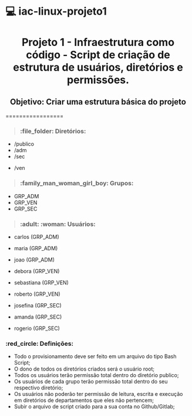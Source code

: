 # :computer: iac-linux-projeto1
<h1 align="center">Projeto 1 - Infraestrutura como código - Script de criação de estrutura de usuários, diretórios e permissões.</h1>

<h2 align="center">Objetivo: Criar uma estrutura básica do projeto</h2>

=================

> <h3>:file_folder: Diretórios:</h3>
- /publico
- /adm
- /sec</p>
- /ven</p>

> <h3>:family_man_woman_girl_boy: Grupos:</h3>
- GRP_ADM
- GRP_VEN
- GRP_SEC

> <h3>:adult: :woman: Usuários:</h3>
- carlos (GRP_ADM)
- maria (GRP_ADM)
- joao (GRP_ADM)

- debora (GRP_VEN)
- sebastiana (GRP_VEN)
- roberto (GRP_VEN)

- josefina (GRP_SEC)
- amanda (GRP_SEC)
- rogerio (GRP_SEC)

<h3>:red_circle: Definições:</h3>

- Todo o provisionamento deve ser feito em um arquivo do tipo Bash Script;
- O dono de todos os diretórios criados será o usuário root;
- Todos os usuários terão permissão total dentro do diretório publico;
- Os usuários de cada grupo terão permissão total dentro do seu respectivo diretório;
- Os usuários não poderão ter permissão de leitura, escrita e execução em diretórios de departamentos que eles não pertencem;
- Subir o arquivo de script criado para a sua conta no Github/Gitlab;
